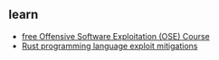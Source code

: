 ## learn
* [free Offensive Software Exploitation (OSE) Course](https://exploitation.ashemery.com/)
* [Rust programming language exploit mitigations](https://rcvalle.com/blog/2020/09/16/rust-lang-exploit-mitigations/)
